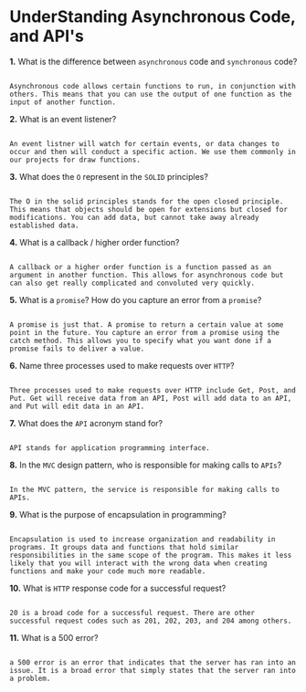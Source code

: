 # UnderStanding Asynchronous Code, and API's

**1.** What is the difference between `asynchronous` code and `synchronous` code?
<!-- enter you answer in the space below -->
```

Asynchronous code allows certain functions to run, in conjunction with others. This means that you can use the output of one function as the input of another function. 

```
**2.** What is an event listener?
<!-- enter you answer in the space below -->
```

An event listner will watch for certain events, or data changes to occur and then will conduct a specific action. We use them commonly in our projects for draw functions.

```
**3.** What does the `O` represent in the `SOLID` principles?
<!-- enter you answer in the space below -->
```

The O in the solid principles stands for the open closed principle. This means that objects should be open for extensions but closed for modifications. You can add data, but cannot take away already established data.

```
**4.** What is a callback / higher order function?
<!-- enter you answer in the space below -->
```

A callback or a higher order function is a function passed as an argument in another function. This allows for asynchronous code but can also get really complicated and convoluted very quickly. 

```
**5.** What is a `promise`? How do you capture an error from a `promise`?
<!-- enter you answer in the space below -->
```

A promise is just that. A promise to return a certain value at some point in the future. You capture an error from a promise using the catch method. This allows you to specify what you want done if a promise fails to deliver a value.

```
**6.** Name three processes used to make requests over `HTTP`?
<!-- enter you answer in the space below -->
```

Three processes used to make requests over HTTP include Get, Post, and Put. Get will receive data from an API, Post will add data to an API, and Put will edit data in an API.

```
**7.** What does the `API` acronym stand for?
<!-- enter you answer in the space below -->
```

API stands for application programming interface.

```
**8.** In the `MVC` design pattern, who is responsible for making calls to `APIs`?
<!-- enter you answer in the space below -->
```

In the MVC pattern, the service is responsible for making calls to APIs.

```
**9.** What is the purpose of encapsulation in programming?
<!-- enter you answer in the space below -->
```

Encapsulation is used to increase organization and readability in programs. It groups data and functions that hold similar responsibilities in the same scope of the program. This makes it less likely that you will interact with the wrong data when creating functions and make your code much more readable.

```
**10.** What is `HTTP` response code for a successful request?
<!-- enter you answer in the space below -->
```

20 is a broad code for a successful request. There are other successful request codes such as 201, 202, 203, and 204 among others. 

```
**11.** What is a 500 error?
<!-- enter you answer in the space below -->
```

a 500 error is an error that indicates that the server has ran into an issue. It is a broad error that simply states that the server ran into a problem.

```
